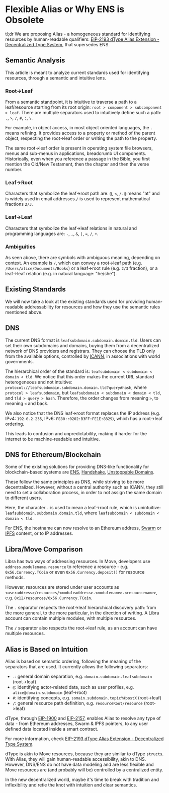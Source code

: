 # Flexible Alias or Why ENS is Obsolete


tl;dr We are proposing Alias - a homogeneous standard for identifying resources by human-readable qualifiers: [EIP-2193 dType Alias Extension - Decentralized Type System](https://github.com/ethereum/EIPs/pull/2193), that supersedes ENS.

## Semantic Analysis

This article is meant to analyze current standards used for identifying resources, through a semantic and intuitive lens.


### Root->Leaf

From a semantic standpoint, it is intuitive to traverse a path to a leaf/resource starting from its root origin: `root > component > subcomponent > leaf`. There are multiple separators used to intuitively define such a path: `.`, `>`, `/`, `#`, `:`, `\`.

For example, in object access, in most object oriented languages, the `.` means refining. It provides access to a property or method of the parent object, respecting the root->leaf order or writing the path to the property.

The same root->leaf order is present in operating system file browsers, menus and sub-menus in applications, breadcrumb UI components. Historically, even when you reference a passage in the Bible, you first mention the Old/New Testament, then the chapter and then the verse number.

### Leaf->Root

Characters that symbolize the leaf->root path are: `@`, `<`, `/`. `@` means "at" and is widely used in email addresses.`/` is used to represent mathematical fractions `2/3`.


### Leaf->Leaf

Characters that symbolize the leaf->leaf relations in natural and programming languages are: `-`, `,`, `&`, `|`, `=`, `/`, `+`.

### Ambiguities

As seen above, there are symbols with ambiguous meaning, depending on context. An example is `/`, which can convey a root->leaf path (e.g. `/Users/alice/Documents/Books`) or a leaf->root rule (e.g. `2/3` fraction), or a leaf->leaf relation (e.g. in natural language: "he/she").


## Existing Standards

We will now take a look at the existing standards used for providing human-readable addressability for resources and how they use the semantic rules mentioned above.

## DNS

The current DNS format is `leafsubdomain.subdomain.domain.tld`. Users can set their own subdomains and domains, buying them from a decentralized network of DNS providers and registrars. They can choose the TLD only from the available options, controlled by [ICANN](https://www.icann.org), in associations with world governments.

The hierarchical order of the standard is: `leafsubdomain < subdomain < domain < tld`. We notice that this order makes the current URL standard heterogeneous and not intuitive: `protocol://leafsubdomain.subdomain.domain.tld?query#hash`, where `protocol > leafsubdomain`, but `leafsubdomain < subdomain < domain < tld`, and `tld > query > hash`. Therefore, the order changes from meaning `>`, to meaning `<` and back.

We also notice that the DNS leaf->root format replaces the IP address (e.g. IPv4: `192.0.2.235`, IPv6: `FE80::0202:B3FF:FE1E:8329`), which has a root->leaf ordering.

This leads to confusion and unpredictability, making it harder for the internet to be machine-readable and intuitive.


## DNS for Ethereum/Blockchain

Some of the existing solutions for providing DNS-like functionality for blockchain-based systems are [ENS](https://ens.domains), [Handshake](https://handshake.org/), [Unstoppable Domains](https://unstoppabledomains.com).

These follow the same principles as DNS, while striving to be more decentralized. However, without a central authority such as ICANN, they still need to set a collaboration process, in order to not assign the same domain to different users.

Here, the character `.` is used to mean a leaf->root rule, which is unintuitive: `leafsubdomain.subdomain.domain.tld`, where `leafsubdomain < subdomain < domain < tld`.

For ENS, the hostname can now resolve to an Ethereum address, [Swarm](https://swarm.ethereum.org/) or [IPFS](https://ipfs.io) content, or to IP addresses.

## Libra/Move Comparison

Libra has two ways of addressing resources. In Move, developers use `address.modulename.resource` to reference a resource - e.g. `0x56.Currency.TCoin` or even `0x56.Currency.deposit()` for resource methods.

However, resources are stored under user accounts as `<useraddress>/resources/<moduleaddress>.<modulename>.<resourcename>`, e.g. `0x12/resources/0x56.Currency.TCoin`.

The `.` separator respects the root->leaf hierarchical discovery path: from the more general, to the more particular, in the direction of writing. A Libra account can contain multiple modules, with multiple resources.

The `/` separator also respects the root->leaf rule, as an account can have multiple resources.

## Alias is Based on Intuition

Alias is based on semantic ordering, following the meaning of the separators that are used. It currently allows the following separators:
 - `.`: general domain separation, e.g. `domain.subdomain.leafsubdomain` (root->leaf)
 - `@`: identifying actor-related data, such as user profiles, e.g. `alice@domain.subdomain` (leaf->root)
 - `#`: identifying concepts, e.g. `somain.subdomain.topicY#postX` (root->leaf)
 - `/`: general resource path definition, e.g. `resourceRoot/resource` (root->leaf)

dType, through [EIP-1900](http://eips.ethereum.org/EIPS/eip-1900) and [EIP-2157](http://eips.ethereum.org/EIPS/eip-2157), enables Alias to resolve any type of data - from Ethereum addresses, Swarm & IPFS pointers, to any user defined data located inside a smart contract.

For more information, check [EIP-2193 dType Alias Extension - Decentralized Type System](https://github.com/ethereum/EIPs/pull/2193).

dType is akin to Move resources, because they are similar to dType `structs`. With Alias, they will gain human-readable accessibility, akin to DNS. However, DNS/ENS do not have data modeling and are less flexible and Move resources are (and probably will be) controlled by a centralized entity.

In the new decentralized world, maybe it's time to break with tradition and inflexibility and retie the knot with intuition and clear semantics.
